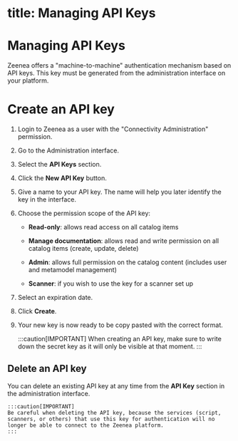 <!-- #p100003 -->


<!-- #p100009 -->
title: Managing API Keys
========================

<!-- #p100015 -->
# Managing API Keys

<!-- #p100021 -->
Zeenea offers a "machine-to-machine" authentication mechanism based on API keys. This key must be generated from the administration interface on your platform.

<!-- #p100027 -->
# Create an API key

1. <!-- #p100033 -->
   Login to Zeenea as a user with the "Connectivity Administration" permission.

2. <!-- #p100042 -->
   Go to the Administration interface.

3. <!-- #p100054 -->
   Select the **API Keys** section.

4. <!-- #p100066 -->
   Click the **New API Key** button.

5. <!-- #p100075 -->
   Give a name to your API key. The name will help you later identify the key in the interface.

6. <!-- #p100084 -->
   Choose the permission scope of the API key:

   - <!-- #p100093 -->
     **Read-only**: allows read access on all catalog items

   - <!-- #p100105 -->
     **Manage documentation**: allows read and write permission on all catalog items (create, update, delete)

   - <!-- #p100117 -->
     **Admin**: allows full permission on the catalog content (includes user and metamodel management)

   - <!-- #p100129 -->
     **Scanner**: if you wish to use the key for a scanner set up

7. <!-- #p100144 -->
   Select an expiration date.

8. <!-- #p100156 -->
   Click **Create**.

9. <!-- #p100165 -->
   Your new key is now ready to be copy pasted with the correct format. 

   <!-- #p100171 -->
    :::caution\[IMPORTANT\]  When creating an API key, make sure to write down the secret key as it will only be visible at that moment.  :::

<!-- #p100183 -->
## Delete an API key

<!-- #p100192 -->
You can delete an existing API key at any time from the **API Key** section in the administration interface.

<!-- #p100198 -->
```
:::caution[IMPORTANT]
Be careful when deleting the API key, because the services (script, scanners, or others) that use this key for authentication will no longer be able to connect to the Zeenea platform.
:::
```


